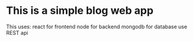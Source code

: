 # This is a simple blog web app
This uses:
react for frontend
node for backend
mongodb for database
use REST api